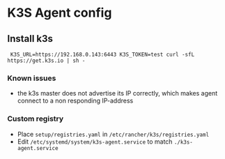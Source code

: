 # K3S Agent config

## Install k3s

` K3S_URL=https://192.168.0.143:6443 K3S_TOKEN=test curl -sfL https://get.k3s.io | sh -`

### Known issues

* the k3s master does not advertise its IP correctly, which makes agent connect to a non responding IP-address

### Custom registry

* Place `setup/registries.yaml` in `/etc/rancher/k3s/registries.yaml`
* Edit `/etc/systemd/system/k3s-agent.service` to match `./k3s-agent.service`